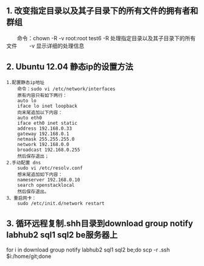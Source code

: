 ## 1. 改变指定目录以及其子目录下的所有文件的拥有者和群组 
　　命令：chown -R -v root:root test6
	-R 处理指定目录以及其子目录下的所有文件
　　-v 显示详细的处理信息

## 2. Ubuntu 12.04 静态ip的设置方法        
	1.配置静态ip地址        
		命令：sudo vi /etc/network/interfaces      
		原有内容只有如下两行：
		auto lo
		iface lo inet loopback                     
		向末尾追加以下内容：
		auto eth0
		iface eth0 inet static
		address 192.168.0.33
		gateway 192.168.0.1
		netmask 255.255.255.0
		network 192.168.0.0
		broadcast 192.168.0.255
		然后保存退出；
	2.手动配置 dns
		sudo vi /etc/resolv.conf
		想末尾追加如下内容：
		nameserver 192.168.0.10
		search openstacklocal
		然后保存退出。
	3、重启网卡：
		sudo /etc/init.d/network restart          

## 3. 循环远程复制.shh目录到download group notify labhub2 sql1 sql2 be服务器上
for i in download group notify labhub2 sql1 sql2 be;do scp -r .ssh $i:/home/git;done 

